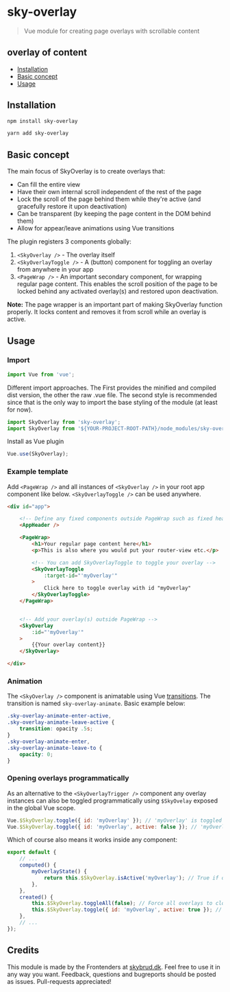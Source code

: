 # sky-overlay
> Vue module for creating page overlays with scrollable content

## overlay of content
* [Installation](#installation)
* [Basic concept](#concept)
* [Usage](#usage)


## <a id="installation"></a>Installation
```bash
npm install sky-overlay
```

```bash
yarn add sky-overlay
```

## <a id="concept"></a>Basic concept
The main focus of SkyOverlay is to create overlays that:

- Can fill the entire view
- Have their own internal scroll independent of the rest of the page
- Lock the scroll of the page behind them while they're active (and gracefully restore it upon deactivation)
- Can be transparent (by keeping the page content in the DOM behind them)
- Allow for appear/leave animations using Vue transitions

The plugin registers 3 components globally:

1. `<SkyOverlay />` -  The overlay itself
2. `<SkyOverlayToggle />` - A (button) component for toggling an overlay from anywhere in your app
3. `<PageWrap />` -  An important secondary component, for wrapping regular page content. This enables the scroll position of the page to be locked behind any activated overlay(s) and restored upon deactivation.

**Note:** The page wrapper is an important part of making SkyOverlay function properly. It locks content and removes it from scroll while an overlay is active.

## <a id="usage"></a>Usage
### Import
```js
import Vue from 'vue';
```
Different import approaches. The First provides the minified and compiled dist version, the other the raw .vue file.
The second style is recommended since that is the only way to import the base styling of the module (at least for now).
```js
import SkyOverlay from 'sky-overlay';
import SkyOverlay from '${YOUR-PROJECT-ROOT-PATH}/node_modules/sky-overlay/src/';
```
Install as Vue plugin
```js
Vue.use(SkyOverlay);
```



### Example template
Add `<PageWrap />` and all instances of `<SkyOverlay />` in your root app component like below.
`<SkyOverlayToggle />` can be used anywhere.
```html
<div id="app">

	<!-- Define any fixed components outside PageWrap such as fixed headers: -->
	<AppHeader />

	<PageWrap>
		<h1>Your regular page content here</h1>
		<p>This is also where you would put your router-view etc.</p>

		<!-- You can add SkyOverlayToggle to toggle your overlay -->
		<SkyOverlayToggle
			:target-id="'myOverlay'"
		>
			Click here to toggle overlay with id "myOverlay"
		</SkyOverlayToggle>
	</PageWrap>


	<!-- Add your overlay(s) outside PageWrap -->
	<SkyOverlay
		:id="'myOverlay'"
	>
		{{Your overlay content}}
	</SkyOverlay>

</div>
```

### Animation
The `<SkyOverlay />` component is animatable using Vue [transitions](https://vuejs.org/v2/guide/transitions.html). The transition is named `sky-overlay-animate`. Basic example below:

```scss
.sky-overlay-animate-enter-active,
.sky-overlay-animate-leave-active {
	transition: opacity .5s;
}
.sky-overlay-animate-enter,
.sky-overlay-animate-leave-to {
	opacity: 0;
}
```

### Opening overlays programmatically
As an alternative to the `<SkyOverlayTrigger />` component any overlay instances can also be toggled programmatically using `$SkyOvelay` exposed in the global Vue scope.
```js
Vue.$SkyOverlay.toggle({ id: 'myOverlay' }); // 'myOverlay' is toggled to the reverse of its current open state
Vue.$SkyOverlay.toggle({ id: 'myOverlay', active: false }); // 'myOverlay' is closed if open
```
Which of course also means it works inside any component:
```js
export default {
	// ...
	computed() {
		myOverlayState() {
			return this.$SkyOverlay.isActive('myOverlay'); // True if overlay is open
		},
	},
	created() {
		this.$SkyOverlay.toggleAll(false); // Force all overlays to close
		this.$SkyOverlay.toggle({ id: 'myOverlay', active: true }); // Open specific overlay
	},
	// ...
});
```

## Credits
This module is made by the Frontenders at [skybrud.dk](http://www.skybrud.dk/). Feel free to use it in any way you want. Feedback, questions and bugreports should be posted as issues. Pull-requests appreciated!



